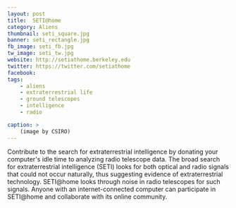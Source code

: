 ```yaml
---
layout: post
title:  SETI@home
category: Aliens
thumbnail: seti_square.jpg
banner: seti_rectangle.jpg
fb_image: seti_fb.jpg
tw_image: seti_tw.jpg
website: http://setiathome.berkeley.edu
twitter: https://twitter.com/setiathome
facebook: 
tags: 
    - aliens
    - extraterrestrial life
    - ground telescopes
    - intelligence
    - radio

caption: >
    (image by CSIRO)
---
```

Contribute to the search for extraterrestrial intelligence by donating your computer's idle time to analyzing radio telescope data. The broad search for extraterrestrial intelligence (SETI) looks for both optical and radio signals that could not occur naturally, thus suggesting evidence of extraterrestrial technology. SETI@home looks through noise in radio telescopes for such signals. Anyone with an internet-connected computer can participate in SETI@home and collaborate with its online community.